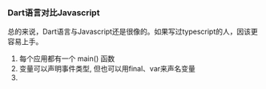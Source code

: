 ### Dart语言对比Javascript

总的来说，Dart语言与Javascript还是很像的。如果写过typescript的人，因该更容易上手。

1. 每个应用都有一个 main\(\) 函数
2. 变量可以声明事件类型, 但也可以用final、var来声名变量
3. 


